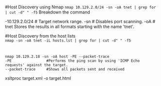#Host Discovery using Nmap
`nmap 10.129.2.0/24 -sn -oA tnet | grep for | cut -d" " -f5`
Breakdown the command

-10.129.2.0/24 	  # Target network range.
-sn 	            # Disables port scanning.
-oA               # tnet 	Stores the results in all formats starting with the name 'tnet'.

#Host Discovery from the host lists</br>
`nmap -sn -oA tnet -iL hosts.lst | grep for | cut -d" " -f5` </br>


#
`nmap 10.129.2.18 -sn -oA host -PE --packet-trace `</br>
`-PE 	            #Performs the ping scan by using 'ICMP Echo requests' against the target.` </br>
`--packet-trace 	#Shows all packets sent and received`</br>



xsltproc target.xml -o target.html </br>

